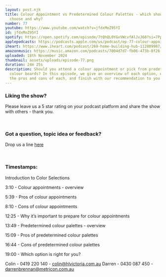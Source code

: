 ```yaml
---
layout: post.njk
title: Colour Appointment vs Predetermined Colour Palettes - which should you
  choose and why?
number: 77
youtube: https://www.youtube.com/watch?v=jfdxMoZ95YI
id: jfdxMoZ95YI
spotify: https://open.spotify.com/episode/7tQhQL0YGxVWcvfAlJvJ60?si=7PpfUinIT_WumyKI_2cQdA
applepodcasts: https://podcasts.apple.com/us/podcast/ep-77-colour-appointment-vs-predetermined-colour-palettes/id1681936589?i=1000677251144
iheart: https://www.iheart.com/podcast/269-home-building-hub-112809987/
amazonmusic: https://music.amazon.com/podcasts/7004d7d7-fb06-473b-8f26-8ce9992cac11
uploaded: 18th November 2024
thumbnail: assets/uploads/episode-77.png
duration: 24m 25s
description: Should you attend a colour appointment or pick from predetermined
  colour boards? In this episode, we give an overview of each option, explain
  the pros and cons of each, and finish with our recommendation to you.
---
```

### Liking the show?

Please leave us a 5 star rating on your podcast platform and share the show with others - thank you.

<br>

### Got a question, topic idea or feedback?

Drop us a line <a href="/contact" id="contact-us" target="_blank">here</a>

<br>

### Timestamps:

Introduction to Color Selections

3:10 - Colour appointments - overview

5:39 - Pros of colour appointments

8:10 - Cons of colour appointments

12:25 - Why it’s important to prepare for colour appointments

13:49 - Predetermined colour palettes - overview

15:09 - Pros of predetermined colour palettes

16:44 - Cons of predetermined colour palettes

19:00 - Which option is right for you?

Colin - 0419 220 140 - colin@hlvictoria.com.au
Darren - 0430 087 450 - darrenbrennan@metricon.com.au